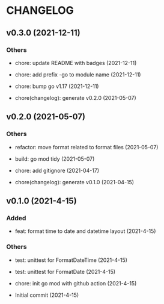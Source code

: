 # CHANGELOG

## v0.3.0 (2021-12-11)

### Others

- chore: update README with badges (2021-12-11)

- chore: add prefix -go to module name (2021-12-11)

- chore: bump go v1.17 (2021-12-11)

- chore(changelog): generate v0.2.0 (2021-05-07)

## v0.2.0 (2021-05-07)

### Others

- refactor: move format related to format files (2021-05-07)

- build: go mod tidy (2021-05-07)

- chore: add gitignore (2021-04-17)

- chore(changelog): generate v0.1.0 (2021-04-15)

## v0.1.0 (2021-4-15)

### Added

- feat: format time to date and datetime layout (2021-4-15)

### Others

- test: unittest for FormatDateTime (2021-4-15)

- test: unittest for FormatDate (2021-4-15)

- chore: init go mod with github action (2021-4-15)

- Initial commit (2021-4-15)

